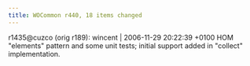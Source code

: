 ```yaml
---
title: WOCommon r440, 18 items changed
---
```


r1435@cuzco (orig r189): wincent | 2006-11-29 20:22:39 +0100 HOM "elements" pattern and some unit tests; initial support added in "collect" implementation.
